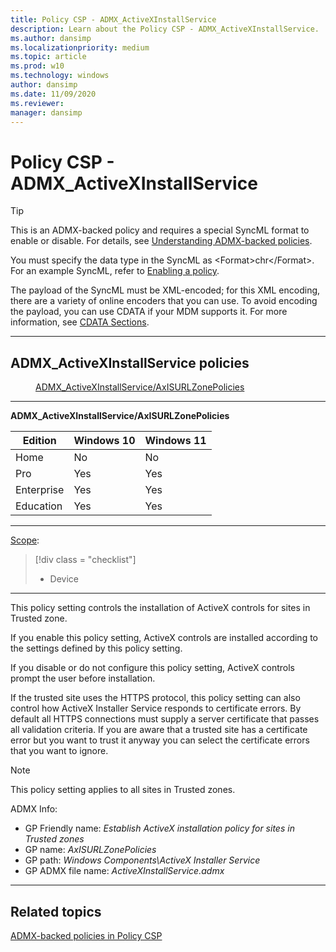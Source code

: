 ```yaml
---
title: Policy CSP - ADMX_ActiveXInstallService
description: Learn about the Policy CSP - ADMX_ActiveXInstallService.
ms.author: dansimp
ms.localizationpriority: medium
ms.topic: article
ms.prod: w10
ms.technology: windows
author: dansimp
ms.date: 11/09/2020
ms.reviewer: 
manager: dansimp
---
```


# Policy CSP - ADMX_ActiveXInstallService

> [!TIP]
> This is an ADMX-backed policy and requires a special SyncML format to enable or disable. For details, see [Understanding ADMX-backed policies](./understanding-admx-backed-policies.md).
> 
> You must specify the data type in the SyncML as &lt;Format&gt;chr&lt;/Format&gt;. For an example SyncML, refer to [Enabling a policy](./understanding-admx-backed-policies.md#enabling-a-policy).
> 
> The payload of the SyncML must be XML-encoded; for this XML encoding, there are a variety of online encoders that you can use. To avoid encoding the payload, you can use CDATA if your MDM supports it. For more information, see [CDATA Sections](http://www.w3.org/TR/REC-xml/#sec-cdata-sect).


<hr/>

<!--Policies-->
## ADMX_ActiveXInstallService policies  

<dl>
  <dd>
    <a href="#admx-activexinstallservice-axisurlzonepolicies">ADMX_ActiveXInstallService/AxISURLZonePolicies</a>
  </dd>
</dl>


<hr/>

<!--Policy-->
<a href="" id="admx-activexinstallservice-axisurlzonepolicies"></a>**ADMX_ActiveXInstallService/AxISURLZonePolicies**  

<!--SupportedSKUs-->

|Edition|Windows 10|Windows 11|
|--- |--- |--- |
|Home|No|No|
|Pro|Yes|Yes|
|Enterprise|Yes|Yes|
|Education|Yes|Yes|


<!--/SupportedSKUs-->
<hr/>

<!--Scope-->
[Scope](./policy-configuration-service-provider.md#policy-scope):

> [!div class = "checklist"]
> * Device

<hr/>

<!--/Scope-->
<!--Description-->
This policy setting controls the installation of ActiveX controls for sites in Trusted zone.

If you enable this policy setting, ActiveX controls are installed according to the settings defined by this policy setting.

If you disable or do not configure this policy setting, ActiveX controls prompt the user before installation. 

If the trusted site uses the HTTPS protocol, this policy setting can also control how ActiveX Installer Service responds to certificate errors. By default all HTTPS connections must supply a server certificate that passes all validation criteria. If you are aware that a trusted site has a certificate error but you want to trust it anyway you can select the certificate errors that you want to ignore.

> [!NOTE]
> This policy setting applies to all sites in Trusted zones.

<!--/Description-->

<!--ADMXBacked-->
ADMX Info:  
-   GP Friendly name: *Establish ActiveX installation policy for sites in Trusted zones*
-   GP name: *AxISURLZonePolicies*
-   GP path: *Windows Components\ActiveX Installer Service*
-   GP ADMX file name: *ActiveXInstallService.admx*

<!--/ADMXBacked-->
<!--/Policy-->
<hr/>


<!--/Policies-->

## Related topics

[ADMX-backed policies in Policy CSP](./policies-in-policy-csp-admx-backed.md)